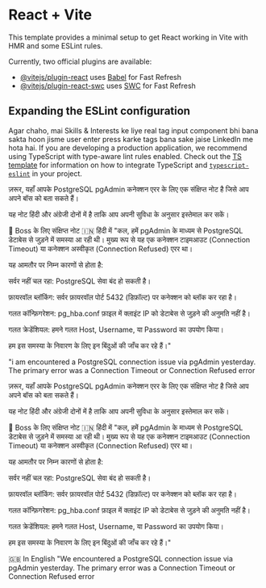 # React + Vite

This template provides a minimal setup to get React working in Vite with HMR and some ESLint rules.

Currently, two official plugins are available:

- [@vitejs/plugin-react](https://github.com/vitejs/vite-plugin-react/blob/main/packages/plugin-react) uses [Babel](https://babeljs.io/) for Fast Refresh
- [@vitejs/plugin-react-swc](https://github.com/vitejs/vite-plugin-react/blob/main/packages/plugin-react-swc) uses [SWC](https://swc.rs/) for Fast Refresh

## Expanding the ESLint configuration
Agar chaho, mai Skills & Interests ke liye real tag input component bhi bana sakta hoon jisme user enter press karke tags bana sake jaise LinkedIn me hota hai.
If you are developing a production application, we recommend using TypeScript with type-aware lint rules enabled. Check out the [TS template](https://github.com/vitejs/vite/tree/main/packages/create-vite/template-react-ts) for information on how to integrate TypeScript and [`typescript-eslint`](https://typescript-eslint.io) in your project.



ज़रूर, यहाँ आपके PostgreSQL pgAdmin कनेक्शन एरर के लिए एक संक्षिप्त नोट है जिसे आप अपने बॉस को बता सकते हैं।

यह नोट हिंदी और अंग्रेजी दोनों में है ताकि आप अपनी सुविधा के अनुसार इस्तेमाल कर सकें।

📝 Boss के लिए संक्षिप्त नोट
🇮🇳 हिंदी में
"कल, हमें pgAdmin के माध्यम से PostgreSQL डेटाबेस से जुड़ने में समस्या आ रही थी। मुख्य रूप से यह एक कनेक्शन टाइमआउट (Connection Timeout) या कनेक्शन अस्वीकृत (Connection Refused) एरर था।

यह आमतौर पर निम्न कारणों से होता है:

सर्वर नहीं चल रहा: PostgreSQL सेवा बंद हो सकती है।

फ़ायरवॉल ब्लॉकिंग: सर्वर फ़ायरवॉल पोर्ट 5432 (डिफ़ॉल्ट) पर कनेक्शन को ब्लॉक कर रहा है।

गलत कॉन्फ़िगरेशन: pg_hba.conf फ़ाइल में क्लाइंट IP को डेटाबेस से जुड़ने की अनुमति नहीं है।

गलत क्रेडेंशियल: हमने गलत Host, Username, या Password का उपयोग किया।

हम इस समस्या के निवारण के लिए इन बिंदुओं की जाँच कर रहे हैं।"

"i am  encountered a PostgreSQL connection issue via pgAdmin yesterday. The primary error was a Connection Timeout or Connection Refused error

ज़रूर, यहाँ आपके PostgreSQL pgAdmin कनेक्शन एरर के लिए एक संक्षिप्त नोट है जिसे आप अपने बॉस को बता सकते हैं।

यह नोट हिंदी और अंग्रेजी दोनों में है ताकि आप अपनी सुविधा के अनुसार इस्तेमाल कर सकें।

📝 Boss के लिए संक्षिप्त नोट
🇮🇳 हिंदी में
"कल, हमें pgAdmin के माध्यम से PostgreSQL डेटाबेस से जुड़ने में समस्या आ रही थी। मुख्य रूप से यह एक कनेक्शन टाइमआउट (Connection Timeout) या कनेक्शन अस्वीकृत (Connection Refused) एरर था।

यह आमतौर पर निम्न कारणों से होता है:

सर्वर नहीं चल रहा: PostgreSQL सेवा बंद हो सकती है।

फ़ायरवॉल ब्लॉकिंग: सर्वर फ़ायरवॉल पोर्ट 5432 (डिफ़ॉल्ट) पर कनेक्शन को ब्लॉक कर रहा है।

गलत कॉन्फ़िगरेशन: pg_hba.conf फ़ाइल में क्लाइंट IP को डेटाबेस से जुड़ने की अनुमति नहीं है।

गलत क्रेडेंशियल: हमने गलत Host, Username, या Password का उपयोग किया।

हम इस समस्या के निवारण के लिए इन बिंदुओं की जाँच कर रहे हैं।"

🇬🇧 In English
"We encountered a PostgreSQL connection issue via pgAdmin yesterday. The primary error was a Connection Timeout or Connection Refused error